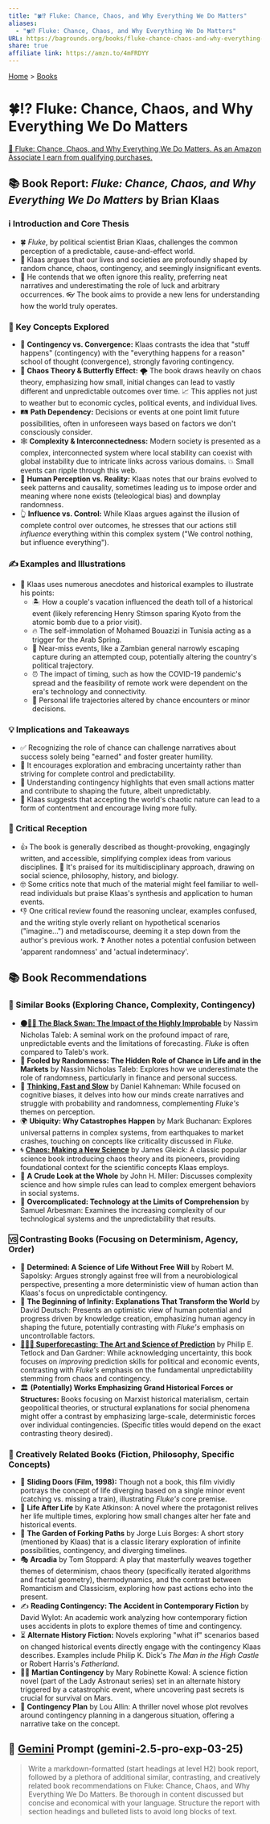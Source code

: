 ```yaml
---
title: "🍀⁉️ Fluke: Chance, Chaos, and Why Everything We Do Matters"
aliases:
  - "🍀⁉️ Fluke: Chance, Chaos, and Why Everything We Do Matters"
URL: https://bagrounds.org/books/fluke-chance-chaos-and-why-everything-we-do-matters
share: true
affiliate link: https://amzn.to/4mFRDYY
---
```

[Home](../index.md) > [Books](./index.md)  
# 🍀⁉️ Fluke: Chance, Chaos, and Why Everything We Do Matters  
[🛒 Fluke: Chance, Chaos, and Why Everything We Do Matters. As an Amazon Associate I earn from qualifying purchases.](https://amzn.to/4mFRDYY)  
  
## 📚 Book Report: *Fluke: Chance, Chaos, and Why Everything We Do Matters* by Brian Klaas  
  
### ℹ️ Introduction and Core Thesis  
* 🍀 *Fluke*, by political scientist Brian Klaas, challenges the common perception of a predictable, cause-and-effect world.  
* 🎲 Klaas argues that our lives and societies are profoundly shaped by random chance, chaos, contingency, and seemingly insignificant events.  
* 🙈 He contends that we often ignore this reality, preferring neat narratives and underestimating the role of luck and arbitrary occurrences. 👓 The book aims to provide a new lens for understanding how the world truly operates.  
  
### 🤔 Key Concepts Explored  
* 🔄 **Contingency vs. Convergence:** Klaas contrasts the idea that "stuff happens" (contingency) with the "everything happens for a reason" school of thought (convergence), strongly favoring contingency.  
* 🦋 **Chaos Theory & Butterfly Effect:** 🌪️ The book draws heavily on chaos theory, emphasizing how small, initial changes can lead to vastly different and unpredictable outcomes over time. 📈 This applies not just to weather but to economic cycles, political events, and individual lives.  
* 🛤️ **Path Dependency:** Decisions or events at one point limit future possibilities, often in unforeseen ways based on factors we don't consciously consider.  
* 🕸️ **Complexity & Interconnectedness:** Modern society is presented as a complex, interconnected system where local stability can coexist with global instability due to intricate links across various domains. 💥 Small events can ripple through this web.  
* 🧠 **Human Perception vs. Reality:** Klaas notes that our brains evolved to seek patterns and causality, sometimes leading us to impose order and meaning where none exists (teleological bias) and downplay randomness.  
* 👆 **Influence vs. Control:** While Klaas argues against the illusion of complete control over outcomes, he stresses that our actions still *influence* everything within this complex system ("We control nothing, but influence everything").  
  
### ✍️ Examples and Illustrations  
* 📖 Klaas uses numerous anecdotes and historical examples to illustrate his points:  
    * 🏝️ How a couple's vacation influenced the death toll of a historical event (likely referencing Henry Stimson sparing Kyoto from the atomic bomb due to a prior visit).  
    * 🔥 The self-immolation of Mohamed Bouazizi in Tunisia acting as a trigger for the Arab Spring.  
    * 😬 Near-miss events, like a Zambian general narrowly escaping capture during an attempted coup, potentially altering the country's political trajectory.  
    * ⏰ The impact of timing, such as how the COVID-19 pandemic's spread and the feasibility of remote work were dependent on the era's technology and connectivity.  
    * 🧍 Personal life trajectories altered by chance encounters or minor decisions.  
  
### 💡 Implications and Takeaways  
* ✅ Recognizing the role of chance can challenge narratives about success solely being "earned" and foster greater humility.  
* 🚀 It encourages exploration and embracing uncertainty rather than striving for complete control and predictability.  
* 📣 Understanding contingency highlights that even small actions matter and contribute to shaping the future, albeit unpredictably.  
* 🧘 Klaas suggests that accepting the world's chaotic nature can lead to a form of contentment and encourage living more fully.  
  
### 📰 Critical Reception  
* 👍 The book is generally described as thought-provoking, engagingly written, and accessible, simplifying complex ideas from various disciplines. 🌟 It's praised for its multidisciplinary approach, drawing on social science, philosophy, history, and biology.  
* 🤓 Some critics note that much of the material might feel familiar to well-read individuals but praise Klaas's synthesis and application to human events.  
* 👎 One critical review found the reasoning unclear, examples confused, and the writing style overly reliant on hypothetical scenarios ("imagine...") and metadiscourse, deeming it a step down from the author's previous work. ❓ Another notes a potential confusion between 'apparent randomness' and 'actual indeterminacy'.  
  
## 📚 Book Recommendations  
### 👯 Similar Books (Exploring Chance, Complexity, Contingency)  
* **[⚫🦢🎲 The Black Swan: The Impact of the Highly Improbable](./the-black-swan-the-impact-of-the-highly-improbable.md)** by Nassim Nicholas Taleb: A seminal work on the profound impact of rare, unpredictable events and the limitations of forecasting. *Fluke* is often compared to Taleb's work.  
* 🎲 **Fooled by Randomness: The Hidden Role of Chance in Life and in the Markets** by Nassim Nicholas Taleb: Explores how we underestimate the role of randomness, particularly in finance and personal success.  
* 🧠 **[Thinking, Fast and Slow](./thinking-fast-and-slow.md)** by Daniel Kahneman: While focused on cognitive biases, it delves into how our minds create narratives and struggle with probability and randomness, complementing *Fluke's* themes on perception.  
* 🌍 **Ubiquity: Why Catastrophes Happen** by Mark Buchanan: Explores universal patterns in complex systems, from earthquakes to market crashes, touching on concepts like criticality discussed in *Fluke*.  
* 🌀 **[Chaos: Making a New Science](./chaos.md)** by James Gleick: A classic popular science book introducing chaos theory and its pioneers, providing foundational context for the scientific concepts Klaas employs.  
* 🔎 **A Crude Look at the Whole** by John H. Miller: Discusses complexity science and how simple rules can lead to complex emergent behaviors in social systems.  
* 📱 **Overcomplicated: Technology at the Limits of Comprehension** by Samuel Arbesman: Examines the increasing complexity of our technological systems and the unpredictability that results.  
  
### 🆚 Contrasting Books (Focusing on Determinism, Agency, Order)  
* 🤖 **Determined: A Science of Life Without Free Will** by Robert M. Sapolsky: Argues strongly against free will from a neurobiological perspective, presenting a more deterministic view of human action than Klaas's focus on unpredictable contingency.  
* 🌠 **The Beginning of Infinity: Explanations That Transform the World** by David Deutsch: Presents an optimistic view of human potential and progress driven by knowledge creation, emphasizing human agency in shaping the future, potentially contrasting with *Fluke's* emphasis on uncontrollable factors.  
* **[🔮🎨🔬 Superforecasting: The Art and Science of Prediction](./superforecasting-the-art-and-science-of-prediction.md)** by Philip E. Tetlock and Dan Gardner: While acknowledging uncertainty, this book focuses on *improving* prediction skills for political and economic events, contrasting with *Fluke's* emphasis on the fundamental unpredictability stemming from chaos and contingency.  
* 🏛️ **(Potentially) Works Emphasizing Grand Historical Forces or Structures:** Books focusing on Marxist historical materialism, certain geopolitical theories, or structural explanations for social phenomena might offer a contrast by emphasizing large-scale, deterministic forces over individual contingencies. (Specific titles would depend on the exact contrasting theory desired).  
  
### 🎨 Creatively Related Books (Fiction, Philosophy, Specific Concepts)  
* 🚪 **Sliding Doors (Film, 1998):** Though not a book, this film vividly portrays the concept of life diverging based on a single minor event (catching vs. missing a train), illustrating *Fluke's* core premise.  
* 🔁 **Life After Life** by Kate Atkinson: A novel where the protagonist relives her life multiple times, exploring how small changes alter her fate and historical events.  
* 🌳 **The Garden of Forking Paths** by Jorge Luis Borges: A short story (mentioned by Klaas) that is a classic literary exploration of infinite possibilities, contingency, and diverging timelines.  
* 🎭 **Arcadia** by Tom Stoppard: A play that masterfully weaves together themes of determinism, chaos theory (specifically iterated algorithms and fractal geometry), thermodynamics, and the contrast between Romanticism and Classicism, exploring how past actions echo into the present.  
* ✍️ **Reading Contingency: The Accident in Contemporary Fiction** by David Wylot: An academic work analyzing how contemporary fiction uses accidents in plots to explore themes of time and contingency.  
* ⏳ **Alternate History Fiction:** Novels exploring "what if" scenarios based on changed historical events directly engage with the contingency Klaas describes. Examples include Philip K. Dick's *The Man in the High Castle* or Robert Harris's *Fatherland*.  
* 👩‍🚀 **Martian Contingency** by Mary Robinette Kowal: A science fiction novel (part of the Lady Astronaut series) set in an alternate history triggered by a catastrophic event, where uncovering past secrets is crucial for survival on Mars.  
* 🚨 **Contingency Plan** by Lou Allin: A thriller novel whose plot revolves around contingency planning in a dangerous situation, offering a narrative take on the concept.  
  
## 💬 [Gemini](../software/gemini.md) Prompt (gemini-2.5-pro-exp-03-25)  
> Write a markdown-formatted (start headings at level H2) book report, followed by a plethora of additional similar, contrasting, and creatively related book recommendations on Fluke: Chance, Chaos, and Why Everything We Do Matters. Be thorough in content discussed but concise and economical with your language. Structure the report with section headings and bulleted lists to avoid long blocks of text.